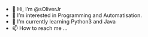 - 👋 Hi, I’m @sOliverJr
- 👀 I’m interested in Programming and Automatisation.
- 🌱 I’m currently learning Python3 and Java
- 📫 How to reach me ...

